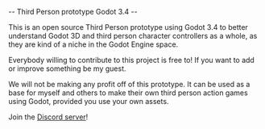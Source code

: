 -- Third Person prototype Godot 3.4 --

This is an open source Third Person prototype using Godot 3.4 to better understand Godot 3D and third person character controllers as a whole, as they are kind of a niche in the Godot Engine space.

Everybody willing to contribute to this project is free to! If you want to add or improve something be my guest.

We will not be making any profit off of this prototype. It can be used as a base for myself and others to make their own third person action games using Godot, provided you use your own assets.

Join the [Discord server](https://discord.gg/snnCQSmJcr)!
